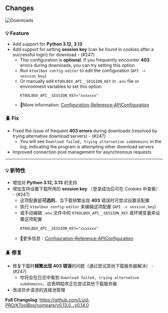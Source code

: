 ## Changes

![Downloads](https://img.shields.io/github/downloads/Ljzd-PRO/KToolBox/v0.14.0/total)

### 💡 Feature

- Add support for **Python 3.12, 3.13**
- Add support for setting **session key** (can be found in cookies after a successful login) for download - (#247)
  - This configuration is **optional**. If you frequently encounter **403** errors during downloads, you can try setting this option
  - Run `ktoolbox config-editor` to edit the configuration (`API -> session_key`)
  - Or manually edit `KTOOLBOX_API__SESSION_KEY` in `.env` file or environment variables to set this option
    ```dotenv
    KTOOLBOX_API__SESSION_KEY="xxxxxxx"
    ```
  - 📖More information: [Configuration-Reference-APIConfiguration](https://ktoolbox.readthedocs.io/latest/configuration/reference/#ktoolbox.configuration.APIConfiguration)

### 🪲 Fix

- Fixed the issue of frequent **403 errors** during downloads (resolved by trying alternative download servers) - (#247)
  - You will see `Download failed, trying alternative subdomains` in the log, indicating the program is attempting other download servers
- Improved connection pool management for asynchronous requests

- - -

### 💡 新特性

- 增加对 **Python 3.12, 3.13** 的支持
- 增加支持设置下载所用的 **session key** （登录成功后可在 Cookies 中查看） - (#247)
  - 这项配置是**可选的**，当下载频繁出现 **403** 错误时可尝试设置该配置
  - 执行 `ktoolbox config-editor` 来编辑这项配置 (`API -> session_key`)
  - 或手动编辑 `.env` 文件中的 `KTOOLBOX_API__SESSION_KEY` 或环境变量来设置这项配置
    ```dotenv
    KTOOLBOX_API__SESSION_KEY="xxxxxxx"
    ```
  - 📖更多信息：[Configuration-Reference-APIConfiguration](https://ktoolbox.readthedocs.io/latest/configuration/reference/#ktoolbox.configuration.APIConfiguration)

### 🪲 修复

- 修复下载时**频繁出现 403 错误**的问题（通过尝试其他下载服务器解决） - (#247)
  - 你将会在日志中看到 `Download failed, trying alternative subdomains`，这表明程序正在尝试其他下载服务器
- 改进异步请求的连接池管理

**Full Changelog**: https://github.com/Ljzd-PRO/KToolBox/compare/v0.13.0...v0.14.0